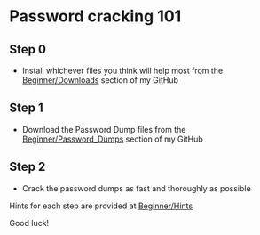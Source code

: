 # Password cracking 101

## Step 0
* Install whichever files you think will help most from the [Beginner/Downloads](https://github.com/JonZeolla/Presentation_Materials/tree/Password-Cracking_2015-09-24/Beginner/Downloads) section of my GitHub

## Step 1
* Download the Password Dump files from the [Beginner/Password_Dumps](https://github.com/JonZeolla/Presentation_Materials/tree/Password-Cracking_2015-09-24/Beginner/Password_Dumps) section of my GitHub

## Step 2
* Crack the password dumps as fast and thoroughly as possible

Hints for each step are provided at [Beginner/Hints](https://github.com/JonZeolla/Presentation_Materials/tree/Password-Cracking_2015-09-24/Beginner/Hints)

Good luck!

